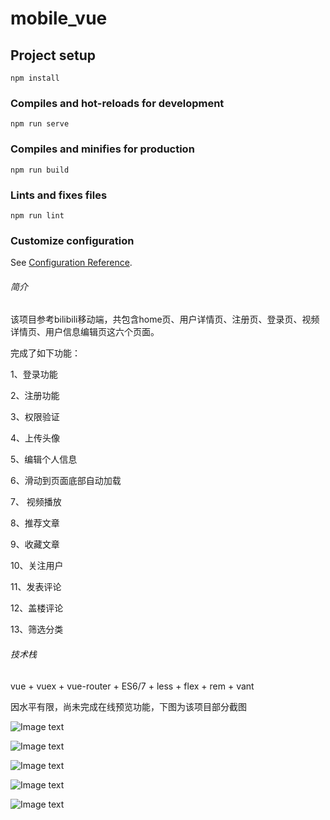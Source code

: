 # mobile_vue

## Project setup
```
npm install
```

### Compiles and hot-reloads for development
```
npm run serve
```

### Compiles and minifies for production
```
npm run build
```

### Lints and fixes files
```
npm run lint
```

### Customize configuration
See [Configuration Reference](https://cli.vuejs.org/config/).

###### 简介

该项目参考bilibili移动端，共包含home页、用户详情页、注册页、登录页、视频详情页、用户信息编辑页这六个页面。

完成了如下功能：

1、登录功能

2、注册功能

3、权限验证

4、上传头像

5、编辑个人信息

6、滑动到页面底部自动加载

7、 视频播放

8、推荐文章

9、收藏文章

10、关注用户

11、发表评论

12、盖楼评论

13、筛选分类

###### 技术栈

vue + vuex + vue-router + ES6/7 + less + flex + rem + vant

因水平有限，尚未完成在线预览功能，下图为该项目部分截图

![Image text](https://github.com/Mr-yanged/copy_bilibili/blob/master/1.png)

![Image text](https://github.com/Mr-yanged/copy_bilibili/blob/master/2.png)

![Image text](https://github.com/Mr-yanged/copy_bilibili/blob/master/3.png)

![Image text](https://github.com/Mr-yanged/copy_bilibili/blob/master/4.png)

![Image text](https://github.com/Mr-yanged/copy_bilibili/blob/master/5.png)
